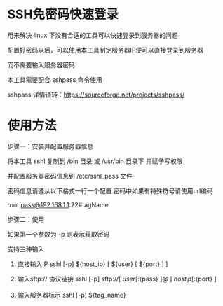 # SSH免密码快速登录

用来解决 linux 下没有合适的工具可以快速登录到服务器的问题

配置好密码以后，可以使用本工具制定服务器IP便可以直接登录到服务器

而不需要输入服务器密码

本工具需要配合 sshpass 命令使用

sshpass 详情请转：https://sourceforge.net/projects/sshpass/

# 使用方法

步骤一：安装并配置服务器信息

将本工具 sshl 复制到 /bin 目录 或 /usr/bin 目录下 并赋予写权限

并配置服务器密码信息到 /etc/sshl_pass 文件

密码信息请遵从以下格式一行一个配置  密码中如果有特殊符号请使用url编码

root:pass@192.168.1.1:22#tagName

步骤二：使用

如果第一个参数为 -p 则表示获取密码

支持三种输入

1. 直接输入IP
   sshl [-p] ${host_ip} [ ${user} [ ${port} ] ]

2. 输入sftp:// 协议链接
   sshl [-p] sftp://[ ${user} [ :${pass} ]@ ] ${host_ip} [ :${port} ]
   
3. 输入服务器标示
   sshl [-p] ${tag_name}